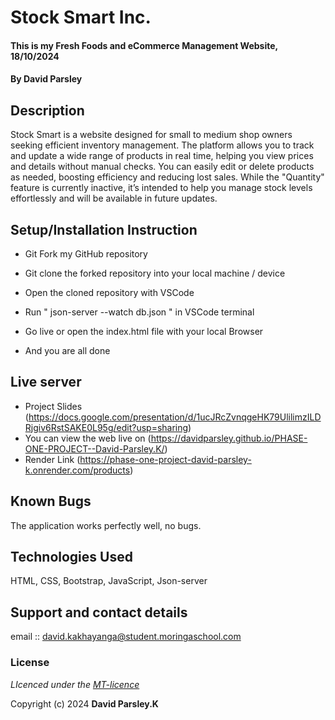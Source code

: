 # Stock Smart Inc.
#### This is my Fresh Foods and eCommerce Management Website, 18/10/2024
#### **By David Parsley**
## Description
Stock Smart is a website designed for small to medium shop owners seeking efficient inventory management. 
The platform allows you to track and update a wide range of products in real time, helping you view prices 
and details without manual checks. You can easily edit or delete products as needed, boosting efficiency and 
reducing lost sales. While the "Quantity" feature is currently inactive, it’s intended to help you manage stock
levels effortlessly and will be available in future updates.

## Setup/Installation Instruction
* Git Fork my GitHub repository
* Git clone the forked repository into your local machine / device
* Open the cloned repository with VSCode
* Run "  json-server --watch db.json " in VSCode terminal
* Go live or open the index.html file with your local Browser

* And you are all done

## Live server
* Project Slides (https://docs.google.com/presentation/d/1ucJRcZvnqgeHK79UlilimzILDRjgiv6RstSAKE0L95g/edit?usp=sharing)
* You can view the web live on (https://davidparsley.github.io/PHASE-ONE-PROJECT--David-Parsley.K/)
* Render Link (https://phase-one-project-david-parsley-k.onrender.com/products)

## Known Bugs
The application works perfectly well, no bugs.

## Technologies Used
HTML, CSS, Bootstrap, JavaScript, Json-server

## Support and contact details
email :: david.kakhayanga@student.moringaschool.com

### License
*LIcenced under the [MT-licence](https://opensource.org/license/mit)*

Copyright (c) 2024 **David Parsley.K**